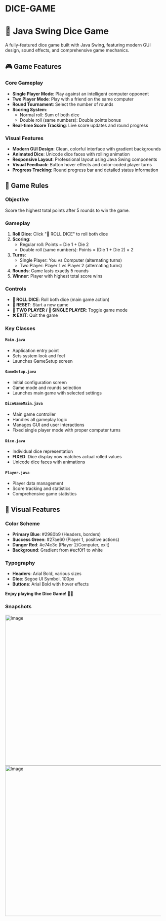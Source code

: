 # DICE-GAME

# 🎲 Java Swing Dice Game

A fully-featured dice game built with Java Swing, featuring modern GUI design, sound effects, and comprehensive game mechanics.

## 🎮 Game Features

### Core Gameplay
- **Single Player Mode**: Play against an intelligent computer opponent
- **Two Player Mode**: Play with a friend on the same computer
- **Round Tournament**: Select the number of rounds
- **Scoring System**: 
  - Normal roll: Sum of both dice
  - Double roll (same numbers): Double points bonus
- **Real-time Score Tracking**: Live score updates and round progress

### Visual Features
- **Modern GUI Design**: Clean, colorful interface with gradient backgrounds
- **Animated Dice**: Unicode dice faces with rolling animation
- **Responsive Layout**: Professional layout using Java Swing components
- **Visual Feedback**: Button hover effects and color-coded player turns
- **Progress Tracking**: Round progress bar and detailed status information



## 🎯 Game Rules

### Objective
Score the highest total points after 5 rounds to win the game.

### Gameplay
1. **Roll Dice**: Click "🎲 ROLL DICE" to roll both dice
2. **Scoring**:
   - Regular roll: Points = Die 1 + Die 2
   - Double roll (same numbers): Points = (Die 1 + Die 2) × 2
3. **Turns**: 
   - Single Player: You vs Computer (alternating turns)
   - Two Player: Player 1 vs Player 2 (alternating turns)
4. **Rounds**: Game lasts exactly 5 rounds
5. **Winner**: Player with highest total score wins

### Controls
- **🎲 ROLL DICE**: Roll both dice (main game action)
- **🔄 RESET**: Start a new game
- **👥 TWO PLAYER / 🤖 SINGLE PLAYER**: Toggle game mode
- **❌ EXIT**: Quit the game



### **Key Classes**

#### `Main.java`
- Application entry point
- Sets system look and feel
- Launches GameSetup screen

#### `GameSetup.java`
- Initial configuration screen
- Game mode and rounds selection
- Launches main game with selected settings

#### `DiceGameMain.java`
- Main game controller
- Handles all gameplay logic
- Manages GUI and user interactions
- Fixed single player mode with proper computer turns

#### `Dice.java`
- Individual dice representation
- **FIXED**: Dice display now matches actual rolled values
- Unicode dice faces with animations

#### `Player.java`
- Player data management
- Score tracking and statistics
- Comprehensive game statistics

## 🎨 Visual Features

### **Color Scheme**
- **Primary Blue**: #2980b9 (Headers, borders)
- **Success Green**: #27ae60 (Player 1, positive actions)
- **Danger Red**: #e74c3c (Player 2/Computer, exit)
- **Background**: Gradient from #ecf0f1 to white

### **Typography**
- **Headers**: Arial Bold, various sizes
- **Dice**: Segoe UI Symbol, 100px
- **Buttons**: Arial Bold with hover effects


**Enjoy playing the Dice Game! 🎲🎉**

### Snapshots

<img width="602" height="487" alt="Image" src="https://github.com/user-attachments/assets/8a3de3dd-f7d2-4153-8626-62ce19ebd4ae" />


<img width="602" height="487" alt="Image" src="https://github.com/user-attachments/assets/f649e796-f57c-4105-9d01-5ad36df062a3" />

